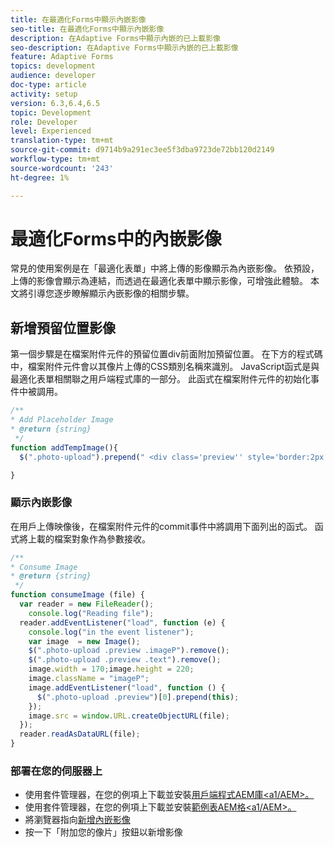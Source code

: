 ```yaml
---
title: 在最適化Forms中顯示內嵌影像
seo-title: 在最適化Forms中顯示內嵌影像
description: 在Adaptive Forms中顯示內嵌的已上載影像
seo-description: 在Adaptive Forms中顯示內嵌的已上載影像
feature: Adaptive Forms
topics: development
audience: developer
doc-type: article
activity: setup
version: 6.3,6.4,6.5
topic: Development
role: Developer
level: Experienced
translation-type: tm+mt
source-git-commit: d9714b9a291ec3ee5f3dba9723de72bb120d2149
workflow-type: tm+mt
source-wordcount: '243'
ht-degree: 1%

---
```



# 最適化Forms中的內嵌影像

常見的使用案例是在「最適化表單」中將上傳的影像顯示為內嵌影像。 依預設，上傳的影像會顯示為連結，而透過在最適化表單中顯示影像，可增強此體驗。 本文將引導您逐步瞭解顯示內嵌影像的相關步驟。

## 新增預留位置影像

第一個步驟是在檔案附件元件的預留位置div前面附加預留位置。 在下方的程式碼中，檔案附件元件會以其像片上傳的CSS類別名稱來識別。 JavaScript函式是與最適化表單相關聯之用戶端程式庫的一部分。 此函式在檔案附件元件的初始化事件中被調用。

```javascript
/**
* Add Placeholder Image
* @return {string} 
 */
function addTempImage(){
  $(".photo-upload").prepend(" <div class='preview'' style='border:2px solid;height:225px;width:175px;text-align:center'><br><br><div class='text'>3.5mm * 4.5mm<br>2Mb max<br>Min 600dpi</div></div><br>");

}
```

### 顯示內嵌影像

在用戶上傳映像後，在檔案附件元件的commit事件中將調用下面列出的函式。 函式將上載的檔案對象作為參數接收。

```javascript
/**
* Consume Image
* @return {string} 
 */
function consumeImage (file) {
  var reader = new FileReader();
    console.log("Reading file");
  reader.addEventListener("load", function (e) {
    console.log("in the event listener");
    var image  = new Image();
    $(".photo-upload .preview .imageP").remove();
    $(".photo-upload .preview .text").remove();
    image.width = 170;image.height = 220;
    image.className = "imageP";
    image.addEventListener("load", function () {
      $(".photo-upload .preview")[0].prepend(this);
    });
    image.src = window.URL.createObjectURL(file);
  });
  reader.readAsDataURL(file); 
}
```

### 部署在您的伺服器上

* 使用套件管理器，在您的例項上下載並安裝[用戶端程式AEM庫&lt;a1/AEM>。](assets/inline-image-client-library.zip)
* 使用套件管理器，在您的例項上下載並安裝[範例表AEM格&lt;a1/AEM>。](assets/inline-image-af.zip)
* 將瀏覽器指向[新增內嵌影像](http://localhost:4502/content/dam/formsanddocuments/addinlineimage/jcr:content?wcmmode=disabled)
* 按一下「附加您的像片」按鈕以新增影像